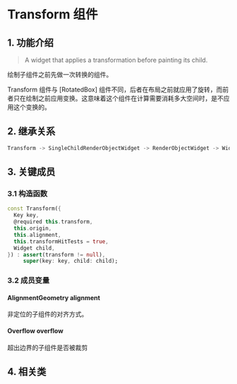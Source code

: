 # Transform 组件
## 1. 功能介绍
> A widget that applies a transformation before painting its child.

绘制子组件之前先做一次转换的组件。

Transform 组件与 [RotatedBox] 组件不同，后者在布局之前就应用了旋转，而前者只在绘制之前应用变换。这意味着这个组件在计算需要消耗多大空间时，是不应用这个变换的。

## 2. 继承关系
```dart
Transform -> SingleChildRenderObjectWidget -> RenderObjectWidget -> Widget
```

## 3. 关键成员
### 3.1 构造函数
```dart
const Transform({
  Key key,
  @required this.transform,
  this.origin,
  this.alignment,
  this.transformHitTests = true,
  Widget child,
}) : assert(transform != null),
     super(key: key, child: child);
```
### 3.2 成员变量
#### AlignmentGeometry alignment
非定位的子组件的对齐方式。

#### Overflow overflow
超出边界的子组件是否被裁剪

## 4. 相关类
